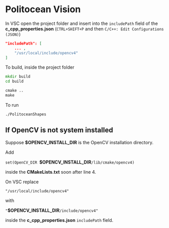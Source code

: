 # Politocean Vision

In VSC open the project folder and insert into the `includePath` field of the __c_cpp_properties.json__ (`CTRL+SHIFT+P` and then `C/C++: Edit Configurations (JSON)`)

```json
"includePath": [
    ... ,
    "/usr/local/include/opencv4"
]
```

To build, inside the project folder

```bat
mkdir build
cd build

cmake ..
make
```

To run

```bat
./PolitoceanShapes
```

## If OpenCV is not system installed

Suppose **$OPENCV_INSTALL_DIR** is the OpenCV installation directory.

Add

`set(OpenCV_DIR `**$OPENCV_INSTALL_DIR**`/lib/cmake/opencv4)`

inside the __CMakeLists.txt__ soon after line 4.

On VSC replace

`"/usr/local/include/opencv4"`

with

`"`**$OPENCV_INSTALL_DIR**`/include/opencv4"`

inside the __c_cpp_properties.json__ `includePath` field.
